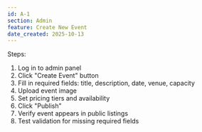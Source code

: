 ```yaml
---
id: A-1
section: Admin
feature: Create New Event
date_created: 2025-10-13
---
```

Steps:
1. Log in to admin panel
2. Click "Create Event" button
3. Fill in required fields: title, description, date, venue, capacity
4. Upload event image
5. Set pricing tiers and availability
6. Click "Publish"
7. Verify event appears in public listings
8. Test validation for missing required fields
